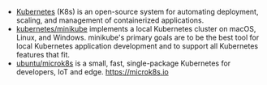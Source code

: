 - [Kubernetes](https://kubernetes.io/) (K8s) is an open-source system for automating deployment, scaling, and management of containerized applications.
- [kubernetes/minikube](https://github.com/kubernetes/minikube) implements a local Kubernetes cluster on macOS, Linux, and Windows. minikube's primary goals are to be the best tool for local Kubernetes application development and to support all Kubernetes features that fit.
- [ubuntu/microk8s](https://github.com/ubuntu/microk8s) is a small, fast, single-package Kubernetes for developers, IoT and edge. https://microk8s.io

